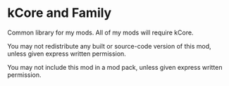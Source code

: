 # kCore and Family
Common library for my mods. All of my mods will require kCore.

You may not redistribute any built or source-code version of this mod, unless given express written permission.

You may not include this mod in a mod pack, unless given express written permission.